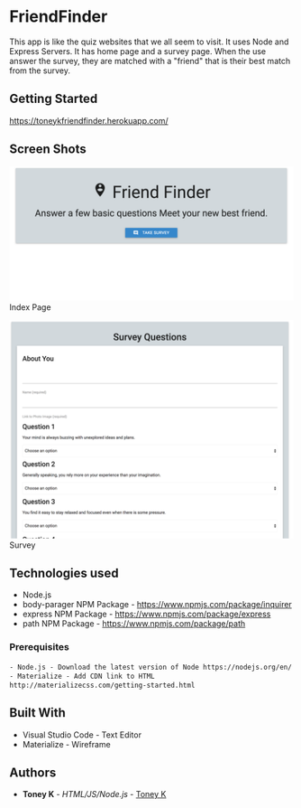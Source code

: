 # FriendFinder
This app is like the quiz websites that we all seem to visit. It uses Node and Express Servers. It has home page and a survey page. When the use answer the survey, they are matched with a "friend" that is their best match from the survey.

## Getting Started
https://toneykfriendfinder.herokuapp.com/

## Screen Shots

![Screen shot](app/public/images/Screen-Shot-1.png)
Index Page

![Screen shot 2](app/public/images/Screen-Shot-2.png)
Survey

## Technologies used
- Node.js
- body-parager NPM Package - https://www.npmjs.com/package/inquirer
- express NPM Package - https://www.npmjs.com/package/express
- path NPM Package - https://www.npmjs.com/package/path

### Prerequisites

```
- Node.js - Download the latest version of Node https://nodejs.org/en/
- Materialize - Add CDN link to HTML http://materializecss.com/getting-started.html
```

## Built With

* Visual Studio Code - Text Editor
* Materialize - Wireframe

## Authors

* **Toney K** - *HTML/JS/Node.js* - [Toney K](https://github.com/ToneyK)